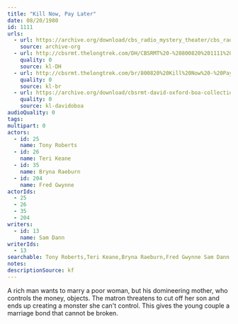 ```yaml
---
title: "Kill Now, Pay Later"
date: 08/20/1980
id: 1111
urls: 
  - url: https://archive.org/download/cbs_radio_mystery_theater/cbs_radio_mystery_theater-1101-1150.zip/cbs_radio_mystery_theater-1101-1150%2Fcbsrmt_1111_kill_now_pay_later.mp3
    source: archive-org
  - url: http://cbsrmt.thelongtrek.com/DH/CBSRMT%20-%20800820%201111%20Kill%20Now%20-%20Pay%20Later_dh.mp3
    quality: 0
    source: kl-DH
  - url: http://cbsrmt.thelongtrek.com/br/800820%20Kill%20Now%20-%20Pay%20Later-wndb.mp3
    quality: 0
    source: kl-br
  - url: https://archive.org/download/cbsrmt-david-oxford-boa-collection/CBSRMT-800820-1111-Kill-Now---Pay-Later-(128-44)_KQV-{BoA}.mp3
    quality: 0
    source: kl-davidoboa
audioQuality: 0
tags: 
multipart: 0
actors:  
  - id: 25
    name: Tony Roberts  
  - id: 26
    name: Teri Keane  
  - id: 35
    name: Bryna Raeburn  
  - id: 204
    name: Fred Gwynne
actorIds:  
  - 25  
  - 26  
  - 35  
  - 204
writers:  
  - id: 13
    name: Sam Dann
writerIds:  
  - 13
searchable: Tony Roberts,Teri Keane,Bryna Raeburn,Fred Gwynne Sam Dann
notes: 
descriptionSource: kf
---
```

A rich man wants to marry a poor woman, but his domineering mother, who controls the money, objects. The matron threatens to cut off her son and ends up creating a monster she can't control. This gives the young couple a marriage bond that cannot be broken.